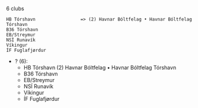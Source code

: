 6 clubs

```
HB Tórshavn                 => (2) Havnar Bóltfelag • Havnar Bóltfelag Tórshavn
B36 Tórshavn                
EB/Streymur                 
NSÍ Runavík                 
Víkingur                    
ÍF Fuglafjørdur             
```



- ? (6): 
  - HB Tórshavn  (2) Havnar Bóltfelag • Havnar Bóltfelag Tórshavn
  - B36 Tórshavn 
  - EB/Streymur 
  - NSÍ Runavík 
  - Víkingur 
  - ÍF Fuglafjørdur 


